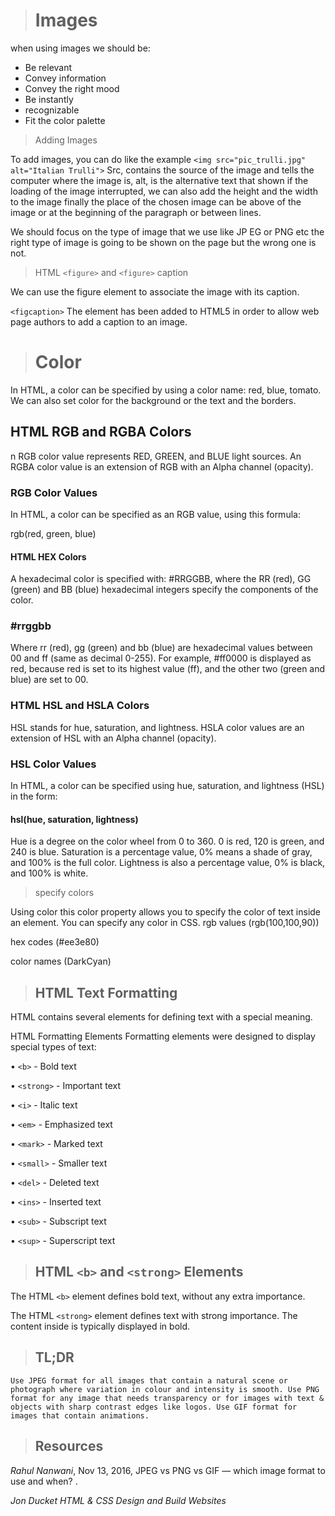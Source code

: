 > # Images

when using images we should be:

- Be relevant
- Convey information 
- Convey the right mood 
- Be instantly 
- recognizable 
- Fit the color palette

> Adding Images

To add images, you can do like the example
`<img src="pic_trulli.jpg" alt="Italian Trulli">`
Src, contains the source of the image and tells the computer where the image is, alt, is the alternative text that shown if the loading of the image interrupted, we can also add the height and the width to the image finally the place of the chosen image can be above of the image or at the beginning of the paragraph or between lines.

We should focus on the type of image that we use like JP EG or PNG etc the right type of image is going to be shown on the page but the wrong one is not.

> HTML `<figure>` and `<figure>` caption

We can use the figure element to associate the image with its caption.

`<figcaption>` The element has been added to HTML5 in order to allow web page authors to add a caption to an image.

> # Color

In HTML, a color can be specified by using a color name: red, blue, tomato.
We can also set color for the background or the text and the borders.

## HTML RGB and RGBA Colors
n RGB color value represents RED, GREEN, and BLUE light sources.
An RGBA color value is an extension of RGB with an Alpha channel (opacity).

### RGB Color Values
In HTML, a color can be specified as an RGB value, using this formula:

rgb(red, green, blue)

#### HTML HEX Colors

A hexadecimal color is specified with: #RRGGBB, where the RR (red), GG (green) and BB (blue) hexadecimal integers specify the components of the color.

### #rrggbb

Where rr (red), gg (green) and bb (blue) are hexadecimal values between 00 and ff (same as decimal 0-255).
For example, #ff0000 is displayed as red, because red is set to its highest value (ff), and the other two (green and blue) are set to 00.

### HTML HSL and HSLA Colors

HSL stands for hue, saturation, and lightness.
HSLA color values are an extension of HSL with an Alpha channel (opacity).

### HSL Color Values
In HTML, a color can be specified using hue, saturation, and lightness (HSL) in the form:

#### hsl(hue, saturation, lightness)

Hue is a degree on the color wheel from 0 to 360. 0 is red, 120 is green, and 240 is blue.
Saturation is a percentage value, 0% means a shade of gray, and 100% is the full color.
Lightness is also a percentage value, 0% is black, and 100% is white.

>  specify colors

Using color this color property allows you to specify the color of text inside an element. You can specify any color in CSS. 
rgb values (rgb(100,100,90))

hex codes (#ee3e80)

color names (DarkCyan)



> ## HTML Text Formatting
HTML contains several elements for defining text with a special meaning.

HTML Formatting Elements
Formatting elements were designed to display special types of text:

• `<b>` - Bold text

• `<strong>` - Important text

• `<i>` - Italic text

• `<em>` - Emphasized text

• `<mark>` - Marked text

• `<small>` - Smaller text

• `<del>` - Deleted text

• `<ins>` - Inserted text

• `<sub>` - Subscript text

• `<sup>` - Superscript text


> ## HTML `<b>` and `<strong>` Elements

The HTML `<b>` element defines bold text, without any extra importance.

The HTML `<strong>` element defines text with strong importance. The content inside is typically displayed in bold.



> ## TL;DR

    Use JPEG format for all images that contain a natural scene or photograph where variation in colour and intensity is smooth. Use PNG format for any image that needs transparency or for images with text & objects with sharp contrast edges like logos. Use GIF format for images that contain animations.

> ## Resources

<cite>Rahul Nanwani</cite>, Nov 13, 2016, JPEG vs PNG vs GIF — which image format to use and when? .

<cite>Jon Ducket HTML & CSS Design and Build Websites </cite>